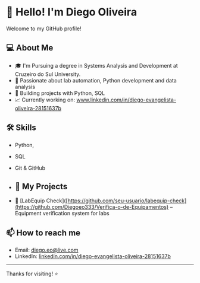 # 👋 Hello! I'm Diego Oliveira

Welcome to my GitHub profile!

## 💻 About Me

- 🎓 I'm Pursuing a degree in Systems Analysis and Development at Cruzeiro do Sul University.
- 🧪 Passionate about lab automation, Python development and data analysis
- 🚀 Building projects with Python, SQL
- 📈 Currently working on: www.linkedin.com/in/diego-evangelista-oliveira-28151637b

## 🛠️ Skills

- Python,
- SQL
- Git & GitHub

- ## 📂 My Projects

- 🔬 [LabEquip Check]([https://github.com/seu-usuario/labequip-check](https://github.com/Diegoeo333/Verifica-o-de-Equipamentos) – Equipment verification system for labs

## 📫 How to reach me

- Email: [diego.eo@live.com](mailto:diego.eo@live.com)
- LinkedIn: [linkedin.com/in/diego-evangelista-oliveira-28151637b](www.linkedin.com/in/diego-evangelista-oliveira-28151637b)

---

Thanks for visiting! ⭐️
